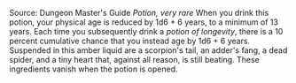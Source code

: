 Source: Dungeon Master's Guide
*Potion, very rare*
When you drink this potion, your physical age is reduced by 1d6 + 6 years, to a minimum of 13 years. Each time you subsequently drink a *potion of longevity*, there is a 10 percent cumulative chance that you instead age by 1d6 + 6 years. Suspended in this amber liquid are a scorpion's tail, an adder's fang, a dead spider, and a tiny heart that, against all reason, is still beating. These ingredients vanish when the potion is opened.